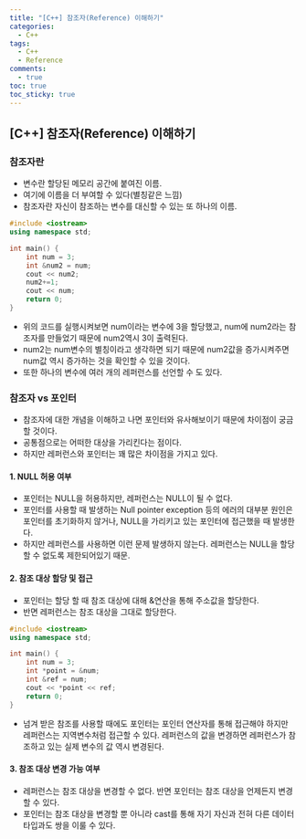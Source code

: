 ```yaml
---
title: "[C++] 참조자(Reference) 이해하기"
categories:
  - C++
tags:
  - C++
  - Reference
comments:
  - true
toc: true
toc_sticky: true
---
```

## [C++] 참조자(Reference) 이해하기

### 참조자란
* 변수란 할당된 메모리 공간에 붙여진 이름.
* 여기에 이름을 더 부여할 수 있다(별칭같은 느낌)
* 참조자란 자신이 참조하는 변수를 대신할 수 있는 또 하나의 이름.

```cpp
#include <iostream>
using namespace std;

int main() {
	int num = 3;
	int &num2 = num;
	cout << num2;
    num2+=1;
    cout << num;
    return 0;
}
```

* 위의 코드를 실행시켜보면 num이라는 변수에 3을 할당했고, num에 num2라는 참조자를 만들었기 때문에 num2역시 3이 출력된다.
* num2는 num변수의 별칭이라고 생각하면 되기 때문에 num2값을 증가시켜주면 num값 역시 증가하는 것을 확인할 수 있을 것이다.
* 또한 하나의 변수에 여러 개의 레퍼런스를 선언할 수 도 있다.

### 참조자 vs 포인터
* 참조자에 대한 개념을 이해하고 나면 포인터와 유사해보이기 때문에 차이점이 궁금할 것이다.
* 공통점으로는 어떠한 대상을 가리킨다는 점이다.
* 하지만 레퍼런스와 포인터는 꽤 많은 차이점을 가지고 있다.

#### 1. NULL 허용 여부
* 포인터는 NULL을 허용하지만, 레퍼런스는 NULL이 될 수 없다.
* 포인터를 사용할 때 발생하는 Null pointer exception 등의 에러의 대부분 원인은 포인터를 초기화하지 않거나, NULL을 가리키고 있는 포인터에 접근했을 때 발생한다.
* 하지만 레퍼런스를 사용하면 이런 문제 발생하지 않는다. 레퍼런스는 NULL을 할당할 수 없도록 제한되어있기 때문.

#### 2. 참조 대상 할당 및 접근
* 포인터는 할당 할 때 참조 대상에 대해 &연산을 통해 주소값을 할당한다. 
* 반면 레퍼런스는 참조 대상을 그대로 할당한다.

```cpp
#include <iostream>
using namespace std;

int main() {
	int num = 3;
	int *point = &num;
	int &ref = num;
	cout << *point << ref;
	return 0;
}
```

* 넘겨 받은 참조를 사용할 때에도 포인터는 포인터 연산자를 통해 접근해야 하지만 레퍼런스는 지역변수처럼 접근할 수 있다. 레퍼런스의 값을 변경하면 레퍼런스가 참조하고 있는 실제 변수의 값 역시 변경된다.

#### 3. 참조 대상 변경 가능 여부
* 레퍼런스는 참조 대상을 변경할 수 없다. 반면 포인터는 참조 대상을 언제든지 변경할 수 있다.
* 포인터는 참조 대상을 변경할 뿐 아니라 cast를 통해 자기 자신과 전혀 다른 데이터 타입과도 쌍을 이룰 수 있다.
  
